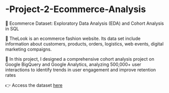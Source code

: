 # -Project-2-Ecommerce-Analysis

💫 Ecommerce Dataset: Exploratory Data Analysis (EDA) and Cohort Analysis in SQL

👗  TheLook is an ecommerce fashion website. Its data set include information about customers, products, orders, logistics, web events, digital marketing compaigns.

🌱 In this project, I designed a comprehensive cohort analysis project on Google BigQuery and Google Analytics, analyzing 500,000+ user interactions to identify trends in user engagement and improve retention rates

👉 Access the dataset [here](https://console.cloud.google.com/marketplace/product/bigquery-public-data/thelook-ecommerce?q=search&referrer=search&project=sincere-torch-350709)
